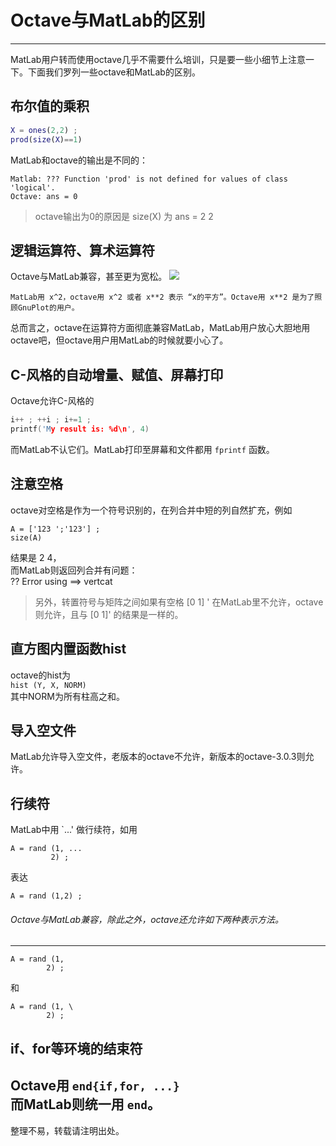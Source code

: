 # Octave与MatLab的区别
-------------
MatLab用户转而使用octave几乎不需要什么培训，只是要一些小细节上注意一下。下面我们罗列一些octave和MatLab的区别。
## 布尔值的乘积
```matlab
X = ones(2,2) ;
prod(size(X)==1)
```
MatLab和octave的输出是不同的：<br>
```
Matlab: ??? Function 'prod' is not defined for values of class 'logical'.
Octave: ans = 0
```
>octave输出为0的原因是 size(X) 为
ans =
2   2
## 逻辑运算符、算术运算符
Octave与MatLab兼容，甚至更为宽松。
![](/images/2020-02-28-16-40-17.png)<br>
```
MatLab用 x^2，octave用 x^2 或者 x**2 表示 “x的平方”。Octave用 x**2 是为了照顾GnuPlot的用户。
```
 总而言之，octave在运算符方面彻底兼容MatLab，MatLab用户放心大胆地用octave吧，但octave用户用MatLab的时候就要小心了。
## C-风格的自动增量、赋值、屏幕打印
Octave允许C-风格的
```c
i++ ; ++i ; i+=1 ;
printf('My result is: %d\n', 4)
```
而MatLab不认它们。MatLab打印至屏幕和文件都用 `fprintf` 函数。
## 注意空格
octave对空格是作为一个符号识别的，在列合并中短的列自然扩充，例如
```
A = ['123 ';'123'] ;
size(A)
```
结果是 2 4，<br>
而MatLab则返回列合并有问题：<br>
?? Error using ==> vertcat

>另外，转置符号与矩阵之间如果有空格
[0 1] '
在MatLab里不允许，octave则允许，且与 [0 1]' 的结果是一样的。<br>
## 直方图内置函数hist
octave的hist为<br>
`hist (Y, X, NORM)`<br>
其中NORM为所有柱高之和。
## 导入空文件
MatLab允许导入空文件，老版本的octave不允许，新版本的octave-3.0.3则允许。
## 行续符
MatLab中用 `...' 做行续符，如用
```
A = rand (1, ...
         2) ;
```
表达
```
A = rand (1,2) ;
```
###### Octave与MatLab兼容，除此之外，octave还允许如下两种表示方法。
---
```
A = rand (1,
        2) ;
```
和
```
A = rand (1, \
        2) ;
```

## if、for等环境的结束符

Octave用
`end{if,for, ...}`<br>
而MatLab则统一用 `end`。
---
整理不易，转载请注明出处。